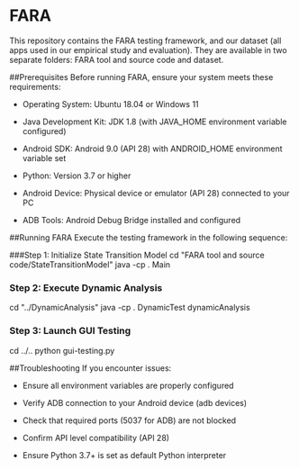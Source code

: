 # FARA
This repository contains the FARA testing framework, and our dataset (all apps used in our empirical study and evaluation). They are available in two separate folders: FARA tool and source code and dataset.

##Prerequisites
Before running FARA, ensure your system meets these requirements:

- Operating System: Ubuntu 18.04 or Windows 11

- Java Development Kit: JDK 1.8 (with JAVA_HOME environment variable configured)

- Android SDK: Android 9.0 (API 28) with ANDROID_HOME environment variable set

- Python: Version 3.7 or higher

- Android Device: Physical device or emulator (API 28) connected to your PC

- ADB Tools: Android Debug Bridge installed and configured

##Running FARA
Execute the testing framework in the following sequence:

###Step 1: Initialize State Transition Model
cd "FARA tool and source code/StateTransitionModel"
java -cp . Main

### Step 2: Execute Dynamic Analysis
cd "../DynamicAnalysis"
java -cp . DynamicTest dynamicAnalysis

### Step 3: Launch GUI Testing
cd ../..
python gui-testing.py

##Troubleshooting
If you encounter issues:

- Ensure all environment variables are properly configured

- Verify ADB connection to your Android device (adb devices)

- Check that required ports (5037 for ADB) are not blocked

- Confirm API level compatibility (API 28)

- Ensure Python 3.7+ is set as default Python interpreter